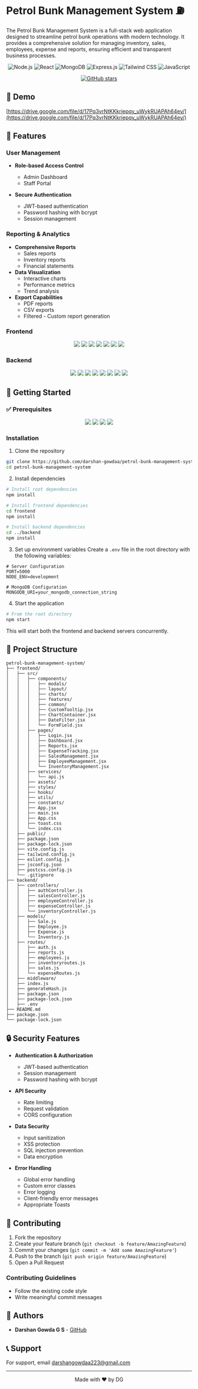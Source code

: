 #  Petrol Bunk Management System ⛽

The Petrol Bunk Management System is a full-stack web application designed to streamline petrol bunk operations with modern technology.
It provides a comprehensive solution for managing inventory, sales, employees, expense and reports, ensuring efficient and transparent business processes.

<div align="center">

![Node.js](https://img.shields.io/badge/Node.js-43853D?style=for-the-badge&logo=node.js&logoColor=white)
![React](https://img.shields.io/badge/React-20232A?style=for-the-badge&logo=react&logoColor=61DAFB)
![MongoDB](https://img.shields.io/badge/MongoDB-4EA94B?style=for-the-badge&logo=mongodb&logoColor=white)
![Express.js](https://img.shields.io/badge/Express.js-404D59?style=for-the-badge)
![Tailwind CSS](https://img.shields.io/badge/Tailwind_CSS-38B2AC?style=for-the-badge&logo=tailwind-css&logoColor=white)
![JavaScript](https://img.shields.io/badge/JavaScript-F7DF1E?style=for-the-badge&logo=javascript&logoColor=black)

[![GitHub stars](https://img.shields.io/github/stars/darshan-gowdaa/petrol-bunk-management-system)](https://github.com/darshan-gowdaa/petrol-bunk-management-system/stargazers)

</div>

## 📸 Demo
[https://drive.google.com/file/d/17Pq3vrNtKKkriepqy_uWykRUAPAh64ey/](https://drive.google.com/file/d/17Pq3vrNtKKkriepqy_uWykRUAPAh64ey/)

## 🌟 Features

### User Management
- **Role-based Access Control**
  - Admin Dashboard
  - Staff Portal
    
- **Secure Authentication**
  - JWT-based authentication
  - Password hashing with bcrypt
  - Session management


### Reporting & Analytics
- **Comprehensive Reports**
  - Sales reports
  - Inventory reports
  - Financial statements
- **Data Visualization**
  - Interactive charts
  - Performance metrics
  - Trend analysis
- **Export Capabilities**
  - PDF reports
  - CSV exports
  - Filtered - Custom report generation

### Frontend  
<p align="center">
  <img src="https://img.shields.io/badge/React-20232A?style=for-the-badge&logo=react&logoColor=61DAFB" />
  <img src="https://img.shields.io/badge/Vite-646CFF?style=for-the-badge&logo=vite&logoColor=white" />
  <img src="https://img.shields.io/badge/Tailwind_CSS-38B2AC?style=for-the-badge&logo=tailwind-css&logoColor=white" />
  <img src="https://img.shields.io/badge/React_Router-CA4245?style=for-the-badge&logo=react-router&logoColor=white" />
  <img src="https://img.shields.io/badge/Axios-5A29E4?style=for-the-badge&logo=axios&logoColor=white" />
  <img src="https://img.shields.io/badge/Chart.js-FF6384?style=for-the-badge&logo=chartdotjs&logoColor=white" />
  <img src="https://img.shields.io/badge/Lucide_React-000000?style=for-the-badge&logo=lucide&logoColor=white" />
</p>

### Backend  
<p align="center">
  <img src="https://img.shields.io/badge/Node.js-43853D?style=for-the-badge&logo=node.js&logoColor=white" />
  <img src="https://img.shields.io/badge/Express.js-000000?style=for-the-badge&logo=express&logoColor=white" />
  <img src="https://img.shields.io/badge/MongoDB-4EA94B?style=for-the-badge&logo=mongodb&logoColor=white" />
  <img src="https://img.shields.io/badge/Mongoose-880000?style=for-the-badge&logo=mongoose&logoColor=white" />
  <img src="https://img.shields.io/badge/JWT-000000?style=for-the-badge&logo=jsonwebtokens&logoColor=white" />
  <img src="https://img.shields.io/badge/Bcrypt-00599C?style=for-the-badge" />
  <img src="https://img.shields.io/badge/Cors-FF9933?style=for-the-badge" />
  <img src="https://img.shields.io/badge/Dotenv-008000?style=for-the-badge" />
</p>




## 🚀 Getting Started

### ✅ Prerequisites  
<p align="center"> 
  <img src="https://img.shields.io/badge/Node.js-14%2B-43853D?style=for-the-badge&logo=node.js&logoColor=white" />
  <img src="https://img.shields.io/badge/MongoDB-4.4%2B-4EA94B?style=for-the-badge&logo=mongodb&logoColor=white" />
  <img src="https://img.shields.io/badge/npm-6%2B-CB3837?style=for-the-badge&logo=npm&logoColor=white" />
  <img src="https://img.shields.io/badge/Git-F05032?style=for-the-badge&logo=git&logoColor=white" />
</p>

### Installation

1. Clone the repository
```bash
git clone https://github.com/darshan-gowdaa/petrol-bunk-management-system.git
cd petrol-bunk-management-system
```

2. Install dependencies
```bash
# Install root dependencies
npm install

# Install frontend dependencies
cd frontend
npm install

# Install backend dependencies
cd ../backend
npm install
```

3. Set up environment variables
Create a `.env` file in the root directory with the following variables:
```env
# Server Configuration
PORT=5000
NODE_ENV=development

# MongoDB Configuration
MONGODB_URI=your_mongodb_connection_string

```

4. Start the application
```bash
# From the root directory
npm start
```

This will start both the frontend and backend servers concurrently.

## 📁 Project Structure

```
petrol-bunk-management-system/
├── frontend/
│   ├── src/
│   │   ├── components/
│   │   │   ├── modals/
│   │   │   ├── layout/
│   │   │   ├── charts/
│   │   │   ├── features/
│   │   │   ├── common/
│   │   │   ├── CustomTooltip.jsx
│   │   │   ├── ChartContainer.jsx
│   │   │   ├── DateFilter.jsx
│   │   │   └── FormField.jsx
│   │   ├── pages/
│   │   │   ├── Login.jsx
│   │   │   ├── Dashboard.jsx
│   │   │   ├── Reports.jsx
│   │   │   ├── ExpenseTracking.jsx
│   │   │   ├── SalesManagement.jsx
│   │   │   ├── EmployeeManagement.jsx
│   │   │   └── InventoryManagement.jsx
│   │   ├── services/
│   │   │   └── api.js
│   │   ├── assets/
│   │   ├── styles/
│   │   ├── hooks/
│   │   ├── utils/
│   │   ├── constants/
│   │   ├── App.jsx
│   │   ├── main.jsx
│   │   ├── App.css
│   │   ├── toast.css
│   │   └── index.css
│   ├── public/
│   ├── package.json
│   ├── package-lock.json
│   ├── vite.config.js
│   ├── tailwind.config.js
│   ├── eslint.config.js
│   ├── jsconfig.json
│   ├── postcss.config.js
│   └── .gitignore
├── backend/
│   ├── controllers/
│   │   ├── authController.js
│   │   ├── salesController.js
│   │   ├── employeeController.js
│   │   ├── expenseController.js
│   │   └── inventoryController.js
│   ├── models/
│   │   ├── Sale.js
│   │   ├── Employee.js
│   │   ├── Expense.js
│   │   └── Inventory.js
│   ├── routes/
│   │   ├── auth.js
│   │   ├── reports.js
│   │   ├── employees.js
│   │   ├── inventoryroutes.js
│   │   ├── sales.js
│   │   └── expenseRoutes.js
│   ├── middleware/
│   ├── index.js
│   ├── generateHash.js
│   ├── package.json
│   ├── package-lock.json
│   ├── .env
├── README.md
├── package.json
└── package-lock.json
```

## 🔒 Security Features

- **Authentication & Authorization**
  - JWT-based authentication
  - Session management
  - Password hashing with bcrypt

- **API Security**
  - Rate limiting
  - Request validation
  - CORS configuration

- **Data Security**
  - Input sanitization
  - XSS protection
  - SQL injection prevention
  - Data encryption

- **Error Handling**
  - Global error handling
  - Custom error classes
  - Error logging
  - Client-friendly error messages
  - Appropriate Toasts


## 🤝 Contributing

1. Fork the repository
2. Create your feature branch (`git checkout -b feature/AmazingFeature`)
3. Commit your changes (`git commit -m 'Add some AmazingFeature'`)
4. Push to the branch (`git push origin feature/AmazingFeature`)
5. Open a Pull Request

### Contributing Guidelines
- Follow the existing code style
- Write meaningful commit messages


## 👥 Authors

- **Darshan Gowda G S** - [GitHub](https://github.com/darshan-gowdaa)


## 📞 Support

For support, email darshangowdaa223@gmail.com


---

<div align="center">
Made with ❤️ by DG
</div> 
